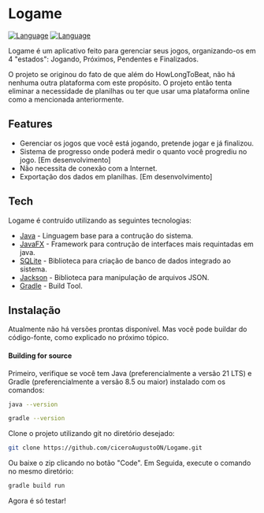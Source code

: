 # Logame

[![Language](https://img.shields.io/badge/lang-en-blue)](https://github.com/ciceroAugustoON/Logame/blob/main/README.md) [![Language](https://img.shields.io/badge/lang-pt_br-green)](#)

Logame é um aplicativo feito para gerenciar seus jogos, organizando-os em 4 "estados": Jogando, Próximos, Pendentes e Finalizados.

O projeto se originou do fato de que além do HowLongToBeat, não há nenhuma outra plataforma com este propósito. O projeto então tenta eliminar a necessidade de planilhas ou ter que usar uma plataforma online como a mencionada anteriormente.
## Features
- Gerenciar os jogos que você está jogando, pretende jogar e já finalizou.
- Sistema de progresso onde poderá medir o quanto você progrediu no jogo. [Em desenvolvimento]
- Não necessita de conexão com a Internet.
- Exportação dos dados em planilhas. [Em desenvolvimento]

## Tech

Logame é contruído utilizando as seguintes tecnologias:

- [Java](https://www.java.com/en/download/help/whatis_java.html) - Linguagem base para a contrução do sistema.
- [JavaFX](https://openjfx.io/) - Framework para contrução de interfaces mais requintadas em java.
- [SQLite](https://www.sqlite.org/index.html) - Biblioteca para criação de banco de dados integrado ao sistema.
- [Jackson](https://github.com/FasterXML/jackson) - Biblioteca para manipulação de arquivos JSON.
- [Gradle](https://gradle.org/) - Build Tool.

## Instalação

Atualmente não há versões prontas disponível. Mas você pode buildar do código-fonte, como explicado no próximo tópico.

#### Building for source
Primeiro, verifique se você tem Java (preferencialmente a versão 21 LTS) e Gradle (preferencialmente a versão 8.5 ou maior) instalado com os comandos:
```sh
java --version
```
```sh
gradle --version
```
Clone o projeto utilizando git no diretório desejado:

```sh
git clone https://github.com/ciceroAugustoON/Logame.git
```
Ou baixe o zip clicando no botão "Code".
Em Seguida, execute o comando no mesmo diretório:
```sh
gradle build run
```
Agora é só testar!
